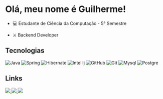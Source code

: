 # Olá, meu nome é Guilherme! 

- 💻 Estudante de Ciência da Computação - 5° Semestre

- ⚔️ Backend Developer

## Tecnologias  

<div align="left">
  <img alt="Java" src="https://img.shields.io/badge/Java-ED8B00?style=for-the-badge&logo=openjdk&logoColor=blue" img>
  <img alt="Spring" src="https://img.shields.io/badge/spring-%236DB33F.svg?style=for-the-badge&logo=spring&logoColor=white" img>
  <img alt="Hibernate" src="https://img.shields.io/badge/Hibernate-59666C?style=for-the-badge&logo=Hibernate&logoColor=white" img>
  <img alt="Intellij" src="https://img.shields.io/badge/IntelliJIDEA-000000.svg?style=for-the-badge&logo=intellij-idea&logoColor=white" img>
  <img alt="GitHub" src="https://img.shields.io/badge/github-100000?style=for-the-badge&logo=github" img>
  <img alt="Git" src="https://img.shields.io/badge/git-100000?style=for-the-badge&logo=git" img>
  <img alt="Mysql" src="https://img.shields.io/badge/mysql-%2300f.svg?style=for-the-badge&logo=mysql&logoColor=white" img>
  <img alt=Postgre src="https://img.shields.io/badge/postgres-%23316192.svg?style=for-the-badge&logo=postgresql&logoColor=white" img>
</div>


## Links

<div align="left">
  <a href = "mailto:guilhermessimoescontato@gmail.com"><img src="https://img.shields.io/badge/Gmail-D14836?style=for-the-badge&logo=gmail&logoColor=white" img>
  <a href = "https://www.linkedin.com/in/guissimoes/"><img src="https://img.shields.io/badge/linkedin-%230077B5.svg?style=for-the-badge&logo=linkedin&logoColor=white" img>
  <a href = "https://discord.com/users/840008112608903188"><img src="https://img.shields.io/badge/Discord-%235865F2.svg?style=for-the-badge&logo=discord&logoColor=white" img>
    
</div>
